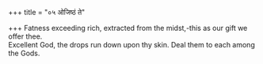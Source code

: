 +++
title = "०५ ओजिष्ठं ते"

+++
Fatness exceeding rich, extracted from the midst,-this as our gift we offer thee.  
     Excellent God, the drops run down upon thy skin. Deal them to each among the Gods.